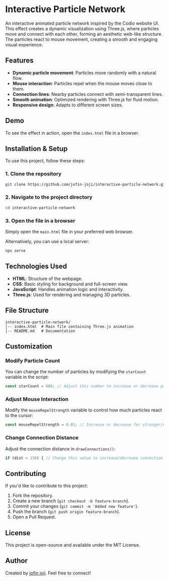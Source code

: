 # Interactive Particle Network

An interactive animated particle network inspired by the Codio website UI. This effect creates a dynamic visualization using Three.js, where particles move and connect with each other, forming an aesthetic web-like structure. The particles react to mouse movement, creating a smooth and engaging visual experience.

## Features
- **Dynamic particle movement**: Particles move randomly with a natural flow.
- **Mouse interaction**: Particles repel when the mouse moves close to them.
- **Connection lines**: Nearby particles connect with semi-transparent lines.
- **Smooth animation**: Optimized rendering with Three.js for fluid motion.
- **Responsive design**: Adapts to different screen sizes.

## Demo
To see the effect in action, open the `index.html` file in a browser.

## Installation & Setup
To use this project, follow these steps:

### 1. Clone the repository
```sh
git clone https://github.com/jofin-joji/interactive-particle-network.git
```

### 2. Navigate to the project directory
```sh
cd interactive-particle-network
```

### 3. Open the file in a browser
Simply open the `main.html` file in your preferred web browser.

Alternatively, you can use a local server:
```sh
npx serve
```

## Technologies Used
- **HTML**: Structure of the webpage.
- **CSS**: Basic styling for background and full-screen view.
- **JavaScript**: Handles animation logic and interactivity.
- **Three.js**: Used for rendering and managing 3D particles.

## File Structure
```
interactive-particle-network/
│-- index.html  # Main file containing Three.js animation
│-- README.md   # Documentation
```

## Customization
### Modify Particle Count
You can change the number of particles by modifying the `starCount` variable in the script:
```js
const starCount = 600; // Adjust this number to increase or decrease particles
```

### Adjust Mouse Interaction
Modify the `mouseRepelStrength` variable to control how much particles react to the cursor:
```js
const mouseRepelStrength = 0.01; // Increase or decrease for stronger/weaker repulsion
```

### Change Connection Distance
Adjust the connection distance in `drawConnections()`:
```js
if (dist < 150) { // Change this value to increase/decrease connection range
```

## Contributing
If you'd like to contribute to this project:
1. Fork the repository.
2. Create a new branch (`git checkout -b feature-branch`).
3. Commit your changes (`git commit -m 'Added new feature'`).
4. Push the branch (`git push origin feature-branch`).
5. Open a Pull Request.

## License
This project is open-source and available under the MIT License.

## Author
Created by [jofin joji](https://github.com/jofin-joji). Feel free to connect!

